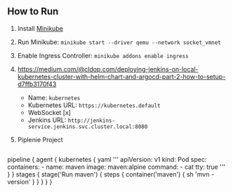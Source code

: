 ## How to Run

1. Install [Minikube](https://medium.com/@sushantkumarsinha22/kubernetes-setting-up-ingress-on-apple-silicon-mac-m1-5fb6bddcb838)

2. Run Minikube: `minikube start --driver qemu --network socket_vmnet`

3. Enable Ingress Controller: `minikube addons enable ingress`

4. https://medium.com/@cldop.com/deploying-jenkins-on-local-kubernetes-cluster-with-helm-chart-and-argocd-part-2-how-to-setup-d7ffb3170f43
      - Name: `kubernetes`
      - Kubernetes URL: `https://kubernetes.default`
      - WebSocket [x]
      - Jenkins URL: `http://jenkins-service.jenkins.svc.cluster.local:8080`

5. Piplenie Project

   ```
pipeline {
  agent {
    kubernetes {
      yaml '''
        apiVersion: v1
        kind: Pod
        spec:
          containers:
          - name: maven
            image: maven:alpine
            command:
            - cat
            tty: true
        '''
    }
  }
  stages {
    stage('Run maven') {
      steps {
        container('maven') {
          sh 'mvn -version'
        }
      }
    }
  }
}
   ```

   
